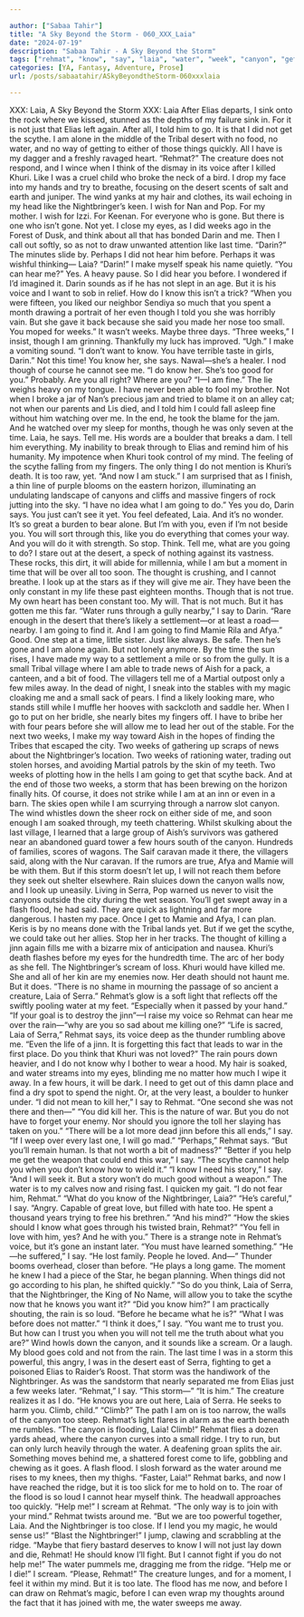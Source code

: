 ```yaml
---

author: ["Sabaa Tahir"]
title: "A Sky Beyond the Storm - 060_XXX_Laia"
date: "2024-07-19"
description: "Sabaa Tahir - A Sky Beyond the Storm"
tags: ["rehmat", "know", "say", "laia", "water", "week", "canyon", "get", "nightbringer", "time", "go", "think", "scythe", "khuri", "like", "darin", "storm", "elia", "desert", "way", "voice", "one", "hear", "even", "though"]
categories: [YA, Fantasy, Adventure, Prose]
url: /posts/sabaatahir/ASkyBeyondtheStorm-060xxxlaia

---
```



XXX: Laia, A Sky Beyond the Storm
XXX: Laia
After Elias departs, I sink onto the rock where we kissed, stunned as     the depths of my failure sink in. For it is not just that Elias left again. After all, I told him to go.
It is that I did not get the scythe. I am alone in the middle of the Tribal desert with no food, no water, and no way of getting to either of those things quickly. All I have is my dagger and a freshly ravaged heart.
“Rehmat?” The creature does not respond, and I wince when I think of the dismay in its voice after I killed Khuri. Like I was a cruel child who broke the neck of a bird.
I drop my face into my hands and try to breathe, focusing on the desert scents of salt and earth and juniper. The wind yanks at my hair and clothes, its wail echoing in my head like the Nightbringer’s keen. I wish for Nan and Pop. For my mother. I wish for Izzi. For Keenan. For everyone who is gone.
But there is one who isn’t gone. Not yet.
I close my eyes, as I did weeks ago in the Forest of Dusk, and think about all that has bonded Darin and me. Then I call out softly, so as not to draw unwanted attention like last time.
“Darin?”
The minutes slide by. Perhaps I did not hear him before. Perhaps it was wishful thinking—
Laia?
“Darin!” I make myself speak his name quietly. “You can hear me?”
Yes. A heavy pause. So I did hear you before. I wondered if I’d imagined it. Darin sounds as if he has not slept in an age. But it is his voice and I want to sob in relief.
How do I know this isn’t a trick?
“When you were fifteen, you liked our neighbor Sendiya so much that you spent a month drawing a portrait of her even though I told you she was horribly vain. But she gave it back because she said you made her nose too small. You moped for weeks.”
It wasn’t weeks. Maybe three days.
“Three weeks,” I insist, though I am grinning.
Thankfully my luck has improved.
“Ugh.” I make a vomiting sound. “I don’t want to know. You have terrible taste in girls, Darin.”
Not this time! You know her, she says. Nawal—she’s a healer.
I nod though of course he cannot see me. “I do know her. She’s too good for you.”
Probably. Are you all right? Where are you?
“I—I am fine.”
The lie weighs heavy on my tongue. I have never been able to fool my brother. Not when I broke a jar of Nan’s precious jam and tried to blame it on an alley cat; not when our parents and Lis died, and I told him I could fall asleep fine without him watching over me. In the end, he took the blame for the jam. And he watched over my sleep for months, though he was only seven at the time.
Laia, he says. Tell me.
His words are a boulder that breaks a dam. I tell him everything. My inability to break through to Elias and remind him of his humanity. My impotence when Khuri took control of my mind. The feeling of the scythe falling from my fingers. The only thing I do not mention is Khuri’s death. It is too raw, yet.
“And now I am stuck.” I am surprised that as I finish, a thin line of purple blooms on the eastern horizon, illuminating an undulating landscape of canyons and cliffs and massive fingers of rock jutting into the sky. “I have no idea what I am going to do.”
Yes you do, Darin says. You just can’t see it yet. You feel defeated, Laia. And it’s no wonder. It’s so great a burden to bear alone. But I’m with you, even if I’m not beside you. You will sort through this, like you do everything that comes your way. And you will do it with strength. So stop. Think. Tell me, what are you going to do?
I stare out at the desert, a speck of nothing against its vastness. These rocks, this dirt, it will abide for millennia, while I am but a moment in time that will be over all too soon. The thought is crushing, and I cannot breathe. I look up at the stars as if they will give me air. They have been the only constant in my life these past eighteen months.
Though that is not true. My own heart has been constant too. My will. That is not much. But it has gotten me this far.
“Water runs through a gully nearby,” I say to Darin. “Rare enough in the desert that there’s likely a settlement—or at least a road—nearby. I am going to find it. And I am going to find Mamie Rila and Afya.”
Good. One step at a time, little sister. Just like always. Be safe.
Then he’s gone and I am alone again. But not lonely anymore. By the time the sun rises, I have made my way to a settlement a mile or so from the gully. It is a small Tribal village where I am able to trade news of Aish for a pack, a canteen, and a bit of food.
The villagers tell me of a Martial outpost only a few miles away. In the dead of night, I sneak into the stables with my magic cloaking me and a small sack of pears. I find a likely looking mare, who stands still while I muffle her hooves with sackcloth and saddle her. When I go to put on her bridle, she nearly bites my fingers off. I have to bribe her with four pears before she will allow me to lead her out of the stable.
For the next two weeks, I make my way toward Aish in the hopes of finding the Tribes that escaped the city. Two weeks of gathering up scraps of news about the Nightbringer’s location. Two weeks of rationing water, trading out stolen horses, and avoiding Martial patrols by the skin of my teeth.
Two weeks of plotting how in the hells I am going to get that scythe back.
And at the end of those two weeks, a storm that has been brewing on the horizon finally hits. Of course, it does not strike while I am at an inn or even in a barn. The skies open while I am scurrying through a narrow slot canyon. The wind whistles down the sheer rock on either side of me, and soon enough I am soaked through, my teeth chattering.
Whilst skulking about the last village, I learned that a large group of Aish’s survivors was gathered near an abandoned guard tower a few hours south of the canyon. Hundreds of families, scores of wagons. The Saif caravan made it there, the villagers said, along with the Nur caravan.
If the rumors are true, Afya and Mamie will be with them. But if this storm doesn’t let up, I will not reach them before they seek out shelter elsewhere.
Rain sluices down the canyon walls now, and I look up uneasily. Living in Serra, Pop warned us never to visit the canyons outside the city during the wet season. You’ll get swept away in a flash flood, he had said. They are quick as lightning and far more dangerous.
I hasten my pace. Once I get to Mamie and Afya, I can plan. Keris is by no means done with the Tribal lands yet. But if we get the scythe, we could take out her allies. Stop her in her tracks.
The thought of killing a jinn again fills me with a bizarre mix of anticipation and nausea. Khuri’s death flashes before my eyes for the hundredth time. The arc of her body as she fell. The Nightbringer’s scream of loss.
Khuri would have killed me. She and all of her kin are my enemies now. Her death should not haunt me.
But it does.
“There is no shame in mourning the passage of so ancient a creature, Laia of Serra.” Rehmat’s glow is a soft light that reflects off the swiftly pooling water at my feet. “Especially when it passed by your hand.”
“If your goal is to destroy the jinn”—I raise my voice so Rehmat can hear me over the rain—“why are you so sad about me killing one?”
“Life is sacred, Laia of Serra,” Rehmat says, its voice deep as the thunder rumbling above me. “Even the life of a jinn. It is forgetting this fact that leads to war in the first place. Do you think that Khuri was not loved?”
The rain pours down heavier, and I do not know why I bother to wear a hood. My hair is soaked, and water streams into my eyes, blinding me no matter how much I wipe it away. In a few hours, it will be dark. I need to get out of this damn place and find a dry spot to spend the night. Or, at the very least, a boulder to hunker under.
“I did not mean to kill her,” I say to Rehmat. “One second she was not there and then—”
“You did kill her. This is the nature of war. But you do not have to forget your enemy. Nor should you ignore the toll her slaying has taken on you.”
“There will be a lot more dead jinn before this all ends,” I say. “If I weep over every last one, I will go mad.”
“Perhaps,” Rehmat says. “But you’ll remain human. Is that not worth a bit of madness?”
“Better if you help me get the weapon that could end this war,” I say.
“The scythe cannot help you when you don’t know how to wield it.”
“I know I need his story,” I say. “And I will seek it. But a story won’t do much good without a weapon.” The water is to my calves now and rising fast. I quicken my gait. “I do not fear him, Rehmat.”
“What do you know of the Nightbringer, Laia?”
“He’s careful,” I say. “Angry. Capable of great love, but filled with hate too. He spent a thousand years trying to free his brethren.”
“And his mind?”
“How the skies should I know what goes through his twisted brain, Rehmat?”
“You fell in love with him, yes? And he with you.” There is a strange note in Rehmat’s voice, but it’s gone an instant later. “You must have learned something.”
“He—he suffered,” I say. “He lost family. People he loved. And—” Thunder booms overhead, closer than before. “He plays a long game. The moment he knew I had a piece of the Star, he began planning. When things did not go according to his plan, he shifted quickly.”
“So do you think, Laia of Serra, that the Nightbringer, the King of No Name, will allow you to take the scythe now that he knows you want it?”
“Did you know him?” I am practically shouting, the rain is so loud. “Before he became what he is?”
“What I was before does not matter.”
“I think it does,” I say. “You want me to trust you. But how can I trust you when you will not tell me the truth about what you are?”
Wind howls down the canyon, and it sounds like a scream. Or a laugh. My blood goes cold and not from the rain. The last time I was in a storm this powerful, this angry, I was in the desert east of Serra, fighting to get a poisoned Elias to Raider’s Roost. That storm was the handiwork of the Nightbringer. As was the sandstorm that nearly separated me from Elias just a few weeks later.
“Rehmat,” I say. “This storm—”
“It is him.” The creature realizes it as I do. “He knows you are out here, Laia of Serra. He seeks to harm you. Climb, child.”
“Climb?” The path I am on is too narrow, the walls of the canyon too steep. Rehmat’s light flares in alarm as the earth beneath me rumbles.
“The canyon is flooding, Laia! Climb!”
Rehmat flies a dozen yards ahead, where the canyon curves into a small ridge. I try to run, but can only lurch heavily through the water. A deafening groan splits the air. Something moves behind me, a shattered forest come to life, gobbling and chewing as it goes. A flash flood.
I slosh forward as the water around me rises to my knees, then my thighs.
“Faster, Laia!” Rehmat barks, and now I have reached the ridge, but it is too slick for me to hold on to. The roar of the flood is so loud I cannot hear myself think. The headwall approaches too quickly.
“Help me!” I scream at Rehmat.
“The only way is to join with your mind.” Rehmat twists around me. “But we are too powerful together, Laia. And the Nightbringer is too close. If I lend you my magic, he would sense us!”
“Blast the Nightbringer!” I jump, clawing and scrabbling at the ridge. “Maybe that fiery bastard deserves to know I will not just lay down and die, Rehmat! He should know I’ll fight. But I cannot fight if you do not help me!”
The water pummels me, dragging me from the ridge. “Help me or I die!” I scream. “Please, Rehmat!”
The creature lunges, and for a moment, I feel it within my mind.
But it is too late. The flood has me now, and before I can draw on Rehmat’s magic, before I can even wrap my thoughts around the fact that it has joined with me, the water sweeps me away.
